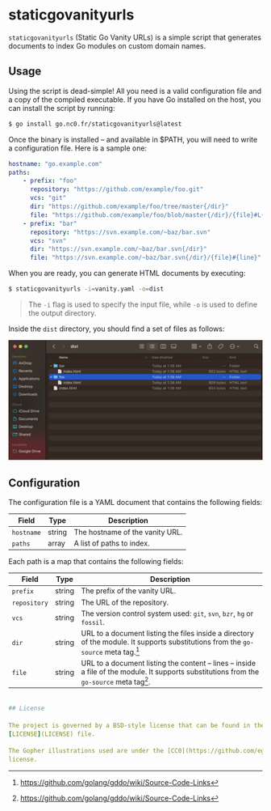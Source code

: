 # staticgovanityurls

`staticgovanityurls` (Static Go Vanity URLs) is a simple script that generates
documents to index Go modules on custom domain names.

## Usage

Using the script is dead-simple! All you need is a valid configuration file and 
a copy of the compiled executable. If you have Go installed on the host, you 
can install the script by running:

```bash
$ go install go.nc0.fr/staticgovanityurls@latest
```

Once the binary is installed – and available in $PATH, you will need to write a 
configuration file. 
Here is a sample one:

```yaml
hostname: "go.example.com"
paths: 
    - prefix: "foo" 
      repository: "https://github.com/example/foo.git"
      vcs: "git" 
      dir: "https://github.com/example/foo/tree/master{/dir}"
      file: "https://github.com/example/foo/blob/master{/dir}/{file}#L{line}"
    - prefix: "bar" 
      repository: "https://svn.example.com/~baz/bar.svn"
      vcs: "svn" 
      dir: "https://svn.example.com/~baz/bar.svn{/dir}"
      file: "https://svn.example.com/~baz/bar.svn{/dir}/{file}#{line}"
```

When you are ready, you can generate HTML documents by executing:

```bash
$ staticgovanityurls -i=vanity.yaml -o=dist
```

> The `-i` flag is used to specify the input file, while `-o` is used to
> define the output directory.

Inside the `dist` directory, you should find a set of files as follows:

![Directory listing](doc/example-files.png)

## Configuration

The configuration file is a YAML document that contains the following fields:

| Field      | Type   | Description                     |
| ---------- | ------ | ------------------------------- |
| `hostname` | string | The hostname of the vanity URL. |
| `paths`    | array  | A list of paths to index.       |

Each path is a map that contains the following fields:

| Field        | Type   | Description                                                                                                                                       |
| ------------ | ------ | ------------------------------------------------------------------------------------------------------------------------------------------------- |
| `prefix`     | string | The prefix of the vanity URL.                                                                                                                     |
| `repository` | string | The URL of the repository.                                                                                                                        |
| `vcs`        | string | The version control system used: `git`, `svn`, `bzr`, `hg` or `fossil`.                                                                           |
| `dir`        | string | URL to a document listing the files inside a directory of the module. It supports substitutions from the `go-source` meta tag.[^go-source]        |
| `file`       | string | URL to a document listing the content – lines – inside a file of the module. It supports substitutions from the `go-source` meta tag[^go-source]. |

[^go-source]: https://github.com/golang/gddo/wiki/Source-Code-Links

```yaml

## License

The project is governed by a BSD-style license that can be found in the 
[LICENSE](LICENSE) file.

The Gopher illustrations used are under the [CC0](https://github.com/egonelbre/gophers/blob/master/LICENSE-CC0)
license.

